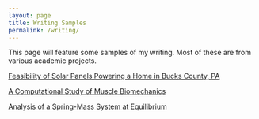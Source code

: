 ```yaml
---
layout: page
title: Writing Samples
permalink: /writing/
---
```


This page will feature some samples of my writing. Most of these are from various academic projects.

[Feasibility of Solar Panels Powering a Home in Bucks County, PA](https://docs.google.com/gview?url=https://github.com/smyers24/smyers24.github.io/raw/master/_site/assets/writing_samples/Solar%20Panel%20Feasibility%20-%20Bucks%20County_PA.pdf&embedded=true) <br>

[A Computational Study of Muscle Biomechanics](https://docs.google.com/gview?url=https://github.com/smyers24/Finite-Difference-Method/raw/master/A%20Computational%20Study%20of%20Muscle%20Biomechanics.pdf&embedded=true) <br>
  
[Analysis of a Spring-Mass System at Equilibrium](https://docs.google.com/gview?url=https://github.com/smyers24/Spring-Mass-System-Analysis-using-LU-Decomp-and-Cramers-Rule/raw/master/Analysis%20of%20a%20Spring-Mass%20System%20at%20Equilibrium.pdf&embedded=true) <br> 